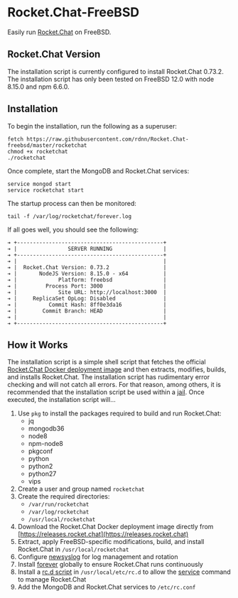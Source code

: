 # Rocket.Chat-FreeBSD
Easily run [Rocket.Chat](https://github.com/RocketChat/Rocket.Chat) on FreeBSD.

## Rocket.Chat Version
The installation script is currently configured to install Rocket.Chat 0.73.2. The installation script has only been tested on FreeBSD 12.0 with node 8.15.0 and npm 6.6.0.

## Installation
To begin the installation, run the following as a superuser:
```
fetch https://raw.githubusercontent.com/rdnn/Rocket.Chat-freebsd/master/rocketchat
chmod +x rocketchat
./rocketchat
```

Once complete, start the MongoDB and Rocket.Chat services:
```
service mongod start
service rocketchat start
```

The startup process can then be monitored:
```
tail -f /var/log/rocketchat/forever.log
```

If all goes well, you should see the following:
```
➔ +----------------------------------------------+
➔ |                SERVER RUNNING                |
➔ +----------------------------------------------+
➔ |                                              |
➔ |  Rocket.Chat Version: 0.73.2                 |
➔ |       NodeJS Version: 8.15.0 - x64           |
➔ |             Platform: freebsd                |
➔ |         Process Port: 3000                   |
➔ |             Site URL: http://localhost:3000  |
➔ |     ReplicaSet OpLog: Disabled               |
➔ |          Commit Hash: 8ff0e3da16             |
➔ |        Commit Branch: HEAD                   |
➔ |                                              |
➔ +----------------------------------------------+
```

## How it Works
The installation script is a simple shell script that fetches the official [Rocket.Chat Docker deployment image](https://hub.docker.com/r/rocketchat/rocket.chat) and then extracts, modifies, builds, and installs Rocket.Chat. The installation script has rudimentary error checking and will not catch all errors. For that reason, among others, it is recommended that the installation script be used within a [jail](https://www.freebsd.org/doc/handbook/jails.html). Once executed, the installation script will...

1. Use `pkg` to install the packages required to build and run Rocket.Chat:
   * jq
   * mongodb36
   * node8
   * npm-node8
   * pkgconf
   * python
   * python2
   * python27
   * vips
2. Create a user and group named `rocketchat`
3. Create the required directories:
   * `/var/run/rocketchat`
   * `/var/log/rocketchat`
   * `/usr/local/rocketchat`
4. Download the Rocket.Chat Docker deployment image directly from [https://releases.rocket.chat](https://releases.rocket.chat)
5. Extract, apply FreeBSD-specific modifications, build, and install Rocket.Chat in `/usr/local/rocketchat`
6. Configure [newsyslog](https://www.freebsd.org/cgi/man.cgi?newsyslog) for log management and rotation
7. Install [forever](https://www.npmjs.com/package/forever) globally to ensure Rocket.Chat runs continuously
8. Install a [rc.d script](https://raw.githubusercontent.com/rdnn/Rocket.Chat-freebsd/master/rocketchat.rc.d) in `/usr/local/etc/rc.d` to allow the [service](https://www.freebsd.org/cgi/man.cgi?service) command to manage Rocket.Chat
9. Add the MongoDB and Rocket.Chat services to `/etc/rc.conf`
